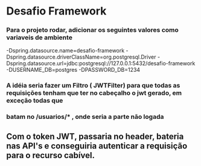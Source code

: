 # Desafio Framework

### Para o projeto rodar, adicionar os seguintes valores como variaveis de ambiente

-Dspring.datasource.name=desafio-framework
-Dspring.datasource.driverClassName=org.postgresql.Driver
-Dspring.datasource.url=jdbc:postgresql://127.0.0.1:5432/desafio-framework
-DUSERNAME_DB=postgres
-DPASSWORD_DB=1234

### A idéia seria fazer um Filtro ( JWTFilter) para que todas as requisições tenham que ter no cabeçalho o jwt gerado, em exceção todas que
### batam no /usuarios/* , onde seria a parte não logada
### 
## Com o token JWT, passaria no header, bateria nas API's e conseguiria autenticar a requisição para o recurso cabível.
###
